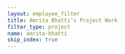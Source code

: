 ```yaml
---
layout: employee_filter
title: Amrita Bhatti’s Project Work
filter_type: project
name: amrita-bhatti
skip_index: true
---
```

